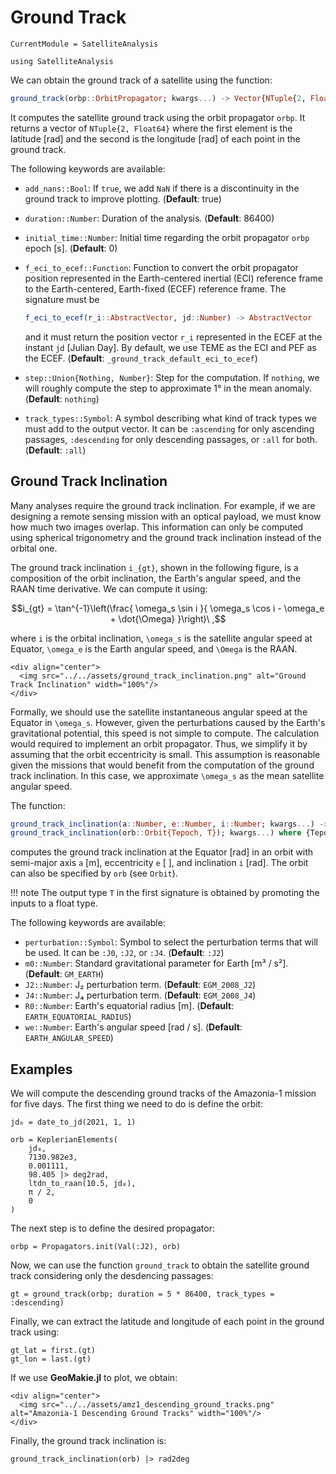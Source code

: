 Ground Track
============

```@meta
CurrentModule = SatelliteAnalysis
```

```@setup ground_track
using SatelliteAnalysis
```

We can obtain the ground track of a satellite using the function:

```julia
ground_track(orbp::OrbitPropagator; kwargs...) -> Vector{NTuple{2, Float64}}
```

It computes the satellite ground track using the orbit propagator `orbp`. It returns a
vector of `NTuple{2, Float64}` where the first element is the latitude [rad] and the second
is the longitude [rad] of each point in the ground track.

The following keywords are available:

- `add_nans::Bool`: If `true`, we add `NaN` if there is a discontinuity in the ground track
    to improve plotting.
    (**Default**: true)
- `duration::Number`: Duration of the analysis.
    (**Default**: 86400)
- `initial_time::Number`: Initial time regarding the orbit propagator `orbp` epoch [s].
    (**Default**: 0)
- `f_eci_to_ecef::Function`: Function to convert the orbit propagator position represented
    in the Earth-centered inertial (ECI) reference frame to the Earth-centered, Earth-fixed
    (ECEF) reference frame. The signature must be

    ```julia
    f_eci_to_ecef(r_i::AbstractVector, jd::Number) -> AbstractVector
    ```

    and it must return the position vector `r_i` represented in the ECEF at the instant `jd`
    [Julian Day]. By default, we use TEME as the ECI and PEF as the ECEF.
    (**Default**: `_ground_track_default_eci_to_ecef`)
- `step::Union{Nothing, Number}`: Step for the computation. If `nothing`, we will roughly
    compute the step to approximate 1° in the mean anomaly.
    (**Default**: `nothing`)
- `track_types::Symbol`: A symbol describing what kind of track types we must add to the
    output vector. It can be `:ascending` for only ascending passages, `:descending` for
    only descending passages, or `:all` for both.
    (**Default**: `:all`)

## Ground Track Inclination

Many analyses require the ground track inclination. For example, if we are designing a
remote sensing mission with an optical payload, we must know how much two images overlap.
This information can only be computed using spherical trigonometry and the ground track
inclination instead of the orbital one.

The ground track inclination ``i_{gt}``, shown in the following figure, is a composition of the orbit inclination, the
Earth's angular speed, and the RAAN time derivative. We can compute it using:

```math
i_{gt} = \tan^{-1}\left(\frac{
    \omega_s \sin i 
}{
    \omega_s \cos i - \omega_e + \dot{\Omega}
}\right)\ ,
```

where ``i`` is the orbital inclination, ``\omega_s`` is the satellite angular speed at
Equator, ``\omega_e`` is the Earth angular speed, and ``\Omega`` is the RAAN.

```@raw html
<div align="center">
  <img src="../../assets/ground_track_inclination.png" alt="Ground Track Inclination" width="100%"/>
</div>
```

Formally, we should use the satellite instantaneous angular speed at the Equator in
``\omega_s``. However, given the perturbations caused by the Earth's gravitational
potential, this speed is not simple to compute. The calculation would required to implement
an orbit propagator. Thus, we simplify it by assuming that the orbit eccentricity is small.
This assumption is reasonable given the missions that would benefit from the computation of
the ground track inclination. In this case, we approximate ``\omega_s`` as the mean
satellite angular speed.

The function:

```julia
ground_track_inclination(a::Number, e::Number, i::Number; kwargs...) -> T
ground_track_inclination(orb::Orbit{Tepoch, T}); kwargs...) where {Tepoch <: Number, T <: Number} -> T
```

computes the ground track inclination at the Equator [rad] in an orbit with semi-major axis
`a` [m], eccentricity `e` [ ], and inclination `i` [rad]. The orbit can also be specified by
`orb` (see `Orbit`).

!!! note
    The output type `T` in the first signature is obtained by promoting the inputs to a
    float type.

The following keywords are available:

- `perturbation::Symbol`: Symbol to select the perturbation terms that will be used. It can
    be `:J0`, `:J2`, or `:J4`.
    (**Default**: `:J2`)
- `m0::Number`: Standard gravitational parameter for Earth [m³ / s²].
    (**Default**: `GM_EARTH`)
- `J2::Number`: J₂ perturbation term.
    (**Default**: `EGM_2008_J2`)
- `J4::Number`: J₄ perturbation term.
    (**Default**: `EGM_2008_J4`)
- `R0::Number`: Earth's equatorial radius [m].
    (**Default**: `EARTH_EQUATORIAL_RADIUS`)
- `we::Number`: Earth's angular speed [rad / s].
    (**Default**: `EARTH_ANGULAR_SPEED`)

## Examples

We will compute the descending ground tracks of the Amazonia-1 mission for five days. The
first thing we need to do is define the orbit:

```@repl ground_track
jd₀ = date_to_jd(2021, 1, 1)

orb = KeplerianElements(
    jd₀,
    7130.982e3,
    0.001111,
    98.405 |> deg2rad,
    ltdn_to_raan(10.5, jd₀),
    π / 2,
    0
)
```

The next step is to define the desired propagator:

```@repl ground_track
orbp = Propagators.init(Val(:J2), orb)
```

Now, we can use the function `ground_track` to obtain the satellite ground track considering
only the desdencing passages:

```@repl ground_track
gt = ground_track(orbp; duration = 5 * 86400, track_types = :descending)
```

Finally, we can extract the latitude and longitude of each point in the ground track using:

```@repl ground_track
gt_lat = first.(gt)
gt_lon = last.(gt)
```

If we use **GeoMakie.jl** to plot, we obtain:

```@raw html
<div align="center">
  <img src="../../assets/amz1_descending_ground_tracks.png" alt="Amazonia-1 Descending Ground Tracks" width="100%"/>
</div>
```

Finally, the ground track inclination is:

```@repl ground_track
ground_track_inclination(orb) |> rad2deg
```
